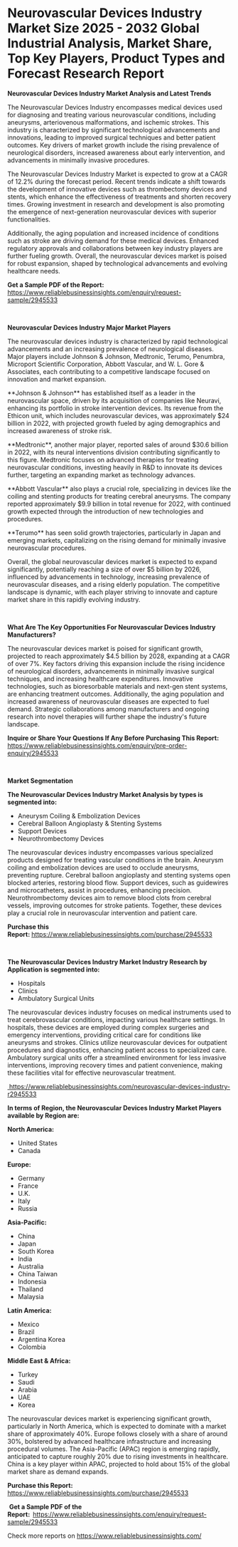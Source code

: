 <p><h1>Neurovascular Devices Industry Market Size 2025 - 2032 Global Industrial Analysis, Market Share, Top Key Players, Product Types and Forecast Research Report</h1></p><p><strong>Neurovascular Devices Industry Market Analysis and Latest Trends</strong></p>
<p><p>The Neurovascular Devices Industry encompasses medical devices used for diagnosing and treating various neurovascular conditions, including aneurysms, arteriovenous malformations, and ischemic strokes. This industry is characterized by significant technological advancements and innovations, leading to improved surgical techniques and better patient outcomes. Key drivers of market growth include the rising prevalence of neurological disorders, increased awareness about early intervention, and advancements in minimally invasive procedures.</p><p>The Neurovascular Devices Industry Market is expected to grow at a CAGR of 12.2% during the forecast period. Recent trends indicate a shift towards the development of innovative devices such as thrombectomy devices and stents, which enhance the effectiveness of treatments and shorten recovery times. Growing investment in research and development is also promoting the emergence of next-generation neurovascular devices with superior functionalities.</p><p>Additionally, the aging population and increased incidence of conditions such as stroke are driving demand for these medical devices. Enhanced regulatory approvals and collaborations between key industry players are further fueling growth. Overall, the neurovascular devices market is poised for robust expansion, shaped by technological advancements and evolving healthcare needs.</p></p>
<p><strong>Get a Sample PDF of the Report:&nbsp;</strong> <a href="https://www.reliablebusinessinsights.com/enquiry/request-sample/2945533?utm_campaign=3353&utm_medium=2&utm_source=Github&utm_content=ia&utm_term=11032025&utm_id=neurovascular-devices-industry">https://www.reliablebusinessinsights.com/enquiry/request-sample/2945533</a></p>
<p>&nbsp;</p>
<p><strong>Neurovascular Devices Industry Major Market Players</strong></p>
<p><p>The neurovascular devices industry is characterized by rapid technological advancements and an increasing prevalence of neurological diseases. Major players include Johnson & Johnson, Medtronic, Terumo, Penumbra, Microport Scientific Corporation, Abbott Vascular, and W. L. Gore & Associates, each contributing to a competitive landscape focused on innovation and market expansion.</p><p>**Johnson & Johnson** has established itself as a leader in the neurovascular space, driven by its acquisition of companies like Neuravi, enhancing its portfolio in stroke intervention devices. Its revenue from the Ethicon unit, which includes neurovascular devices, was approximately $24 billion in 2022, with projected growth fueled by aging demographics and increased awareness of stroke risk.</p><p>**Medtronic**, another major player, reported sales of around $30.6 billion in 2022, with its neural interventions division contributing significantly to this figure. Medtronic focuses on advanced therapies for treating neurovascular conditions, investing heavily in R&D to innovate its devices further, targeting an expanding market as technology advances.</p><p>**Abbott Vascular** also plays a crucial role, specializing in devices like the coiling and stenting products for treating cerebral aneurysms. The company reported approximately $9.9 billion in total revenue for 2022, with continued growth expected through the introduction of new technologies and procedures.</p><p>**Terumo** has seen solid growth trajectories, particularly in Japan and emerging markets, capitalizing on the rising demand for minimally invasive neurovascular procedures.</p><p>Overall, the global neurovascular devices market is expected to expand significantly, potentially reaching a size of over $5 billion by 2026, influenced by advancements in technology, increasing prevalence of neurovascular diseases, and a rising elderly population. The competitive landscape is dynamic, with each player striving to innovate and capture market share in this rapidly evolving industry.</p></p>
<p>&nbsp;</p>
<p><strong>What Are The Key Opportunities For Neurovascular Devices Industry Manufacturers?</strong></p>
<p><p>The neurovascular devices market is poised for significant growth, projected to reach approximately $4.5 billion by 2028, expanding at a CAGR of over 7%. Key factors driving this expansion include the rising incidence of neurological disorders, advancements in minimally invasive surgical techniques, and increasing healthcare expenditures. Innovative technologies, such as bioresorbable materials and next-gen stent systems, are enhancing treatment outcomes. Additionally, the aging population and increased awareness of neurovascular diseases are expected to fuel demand. Strategic collaborations among manufacturers and ongoing research into novel therapies will further shape the industry's future landscape.</p></p>
<p><strong>Inquire or Share Your Questions If Any Before Purchasing This Report:</strong> <a href="https://www.reliablebusinessinsights.com/enquiry/pre-order-enquiry/2945533?utm_campaign=3353&utm_medium=2&utm_source=Github&utm_content=ia&utm_term=11032025&utm_id=neurovascular-devices-industry">https://www.reliablebusinessinsights.com/enquiry/pre-order-enquiry/2945533</a></p>
<p>&nbsp;</p>
<p><strong>Market Segmentation</strong></p>
<p><strong>The Neurovascular Devices Industry Market Analysis by types is segmented into:</strong></p>
<p><ul><li>Aneurysm Coiling & Embolization Devices</li><li>Cerebral Balloon Angioplasty & Stenting Systems</li><li>Support Devices</li><li>Neurothrombectomy Devices</li></ul></p>
<p><p>The neurovascular devices industry encompasses various specialized products designed for treating vascular conditions in the brain. Aneurysm coiling and embolization devices are used to occlude aneurysms, preventing rupture. Cerebral balloon angioplasty and stenting systems open blocked arteries, restoring blood flow. Support devices, such as guidewires and microcatheters, assist in procedures, enhancing precision. Neurothrombectomy devices aim to remove blood clots from cerebral vessels, improving outcomes for stroke patients. Together, these devices play a crucial role in neurovascular intervention and patient care.</p></p>
<p><strong>Purchase this Report:&nbsp;</strong><a href="https://www.reliablebusinessinsights.com/purchase/2945533?utm_campaign=3353&utm_medium=2&utm_source=Github&utm_content=ia&utm_term=11032025&utm_id=neurovascular-devices-industry">https://www.reliablebusinessinsights.com/purchase/2945533</a></p>
<p>&nbsp;</p>
<p><strong>The Neurovascular Devices Industry Market Industry Research by Application is segmented into:</strong></p>
<p><ul><li>Hospitals</li><li>Clinics</li><li>Ambulatory Surgical Units</li></ul></p>
<p><p>The neurovascular devices industry focuses on medical instruments used to treat cerebrovascular conditions, impacting various healthcare settings. In hospitals, these devices are employed during complex surgeries and emergency interventions, providing critical care for conditions like aneurysms and strokes. Clinics utilize neurovascular devices for outpatient procedures and diagnostics, enhancing patient access to specialized care. Ambulatory surgical units offer a streamlined environment for less invasive interventions, improving recovery times and patient convenience, making these facilities vital for effective neurovascular treatment.</p></p>
<p><a href="https://www.reliablebusinessinsights.com/neurovascular-devices-industry-r2945533?utm_campaign=3353&utm_medium=2&utm_source=Github&utm_content=ia&utm_term=11032025&utm_id=neurovascular-devices-industry">&nbsp;https://www.reliablebusinessinsights.com/neurovascular-devices-industry-r2945533</a></p>
<p><strong>In terms of Region, the Neurovascular Devices Industry Market Players available by Region are:</strong></p>
<p>
    <p> <strong> North America: </strong>
        <ul>
            <li>United States</li>
            <li>Canada</li>
        </ul>
        </p> 
    <p> <strong> Europe: </strong>
        <ul>
            <li>Germany</li>
            <li>France</li>
            <li>U.K.</li>
            <li>Italy</li>
            <li>Russia</li>
        </ul>
        </p> 
    <p> <strong> Asia-Pacific: </strong>
        <ul>
            <li>China</li>
            <li>Japan</li>
            <li>South Korea</li>
            <li>India</li>
            <li>Australia</li>
            <li>China Taiwan</li>
            <li>Indonesia</li>
            <li>Thailand</li>
            <li>Malaysia</li>
        </ul>
        </p> 
    <p> <strong> Latin America: </strong>
        <ul>
            <li>Mexico</li>
            <li>Brazil</li>
            <li>Argentina Korea</li>
            <li>Colombia</li>
        </ul>
        </p> 
    <p> <strong> Middle East & Africa: </strong>
        <ul>
            <li>Turkey</li>
            <li>Saudi</li>
            <li>Arabia</li>
            <li>UAE</li>
            <li>Korea</li>
        </ul>
    </p>
    </p>
<p><p>The neurovascular devices market is experiencing significant growth, particularly in North America, which is expected to dominate with a market share of approximately 40%. Europe follows closely with a share of around 30%, bolstered by advanced healthcare infrastructure and increasing procedural volumes. The Asia-Pacific (APAC) region is emerging rapidly, anticipated to capture roughly 20% due to rising investments in healthcare. China is a key player within APAC, projected to hold about 15% of the global market share as demand expands.</p></p>
<p><strong>Purchase this Report: </strong><a href="https://www.reliablebusinessinsights.com/purchase/2945533?utm_campaign=3353&utm_medium=2&utm_source=Github&utm_content=ia&utm_term=11032025&utm_id=neurovascular-devices-industry">https://www.reliablebusinessinsights.com/purchase/2945533</a></p>
<p>&nbsp;<strong>Get a Sample PDF of the Report:&nbsp;&nbsp;</strong><a href="https://www.reliablebusinessinsights.com/enquiry/request-sample/2945533?utm_campaign=3353&utm_medium=2&utm_source=Github&utm_content=ia&utm_term=11032025&utm_id=neurovascular-devices-industry">https://www.reliablebusinessinsights.com/enquiry/request-sample/2945533</a></p>
<p><strong></strong></p>
<p>Check more reports on <a href="https://www.reliablebusinessinsights.com/?utm_campaign=3353&utm_medium=2&utm_source=Github&utm_content=ia&utm_term=11032025&utm_id=neurovascular-devices-industry">https://www.reliablebusinessinsights.com/</a></p>